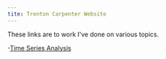 ```yaml
---
tite: Trenton Carpenter Website
---
```


These links are to work I've done on various topics.

-[Time Series Analysis](/timeseries/default.html)
